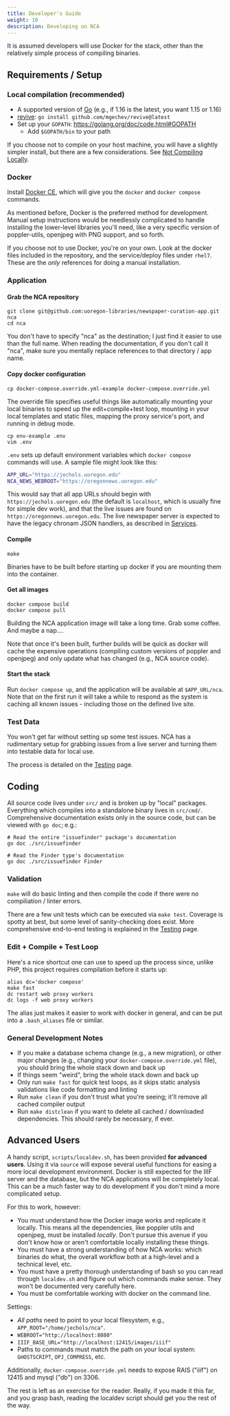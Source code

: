 ```yaml
---
title: Developer's Guide
weight: 10
description: Developing on NCA
---
```


It is assumed developers will use Docker for the stack, other than the
relatively simple process of compiling binaries.

## Requirements / Setup

### Local compilation (recommended)

- A supported version of [Go](https://golang.org/dl/) (e.g., if 1.16 is the
  latest, you want 1.15 or 1.16)
- [revive](https://github.com/mgechev/revive): `go install github.com/mgechev/revive@latest`
- Set up your `GOPATH`: https://golang.org/doc/code.html#GOPATH
  - Add `$GOPATH/bin` to your path

If you choose not to compile on your host machine, you will have a slightly
simpler install, but there are a few considerations.  See
[Not Compiling Locally](/contributing/not-compiling-locally).

### Docker

Install [Docker CE](https://docs.docker.com/install/), which will give you the
`docker` and `docker compose` commands.

As mentioned before, Docker is the preferred method for development.  Manual
setup instructions would be needlessly complicated to handle installing the
lower-level libraries you'll need, like a very specific version of
poppler-utils, openjpeg with PNG support, and so forth.

If you choose not to use Docker, you're on your own.  Look at the docker files
included in the repository, and the service/deploy files under `rhel7`.  These
are the *only* references for doing a manual installation.

### Application

#### Grab the NCA repository

    git clone git@github.com:uoregon-libraries/newspaper-curation-app.git nca
    cd nca

You don't have to specify "nca" as the destination; I just find it easier to
use than the full name.  When reading the documentation, if you don't call it
"nca", make sure you mentally replace references to that directory / app name.

#### Copy docker configuration

    cp docker-compose.override.yml-example docker-compose.override.yml

The override file specifies useful things like automatically mounting your
local binaries to speed up the edit+compile+test loop, mounting in your local
templates and static files, mapping the proxy service's port, and running in
debug mode.

    cp env-example .env
    vim .env

`.env` sets up default environment variables which `docker compose` commands
will use.  A sample file might look like this:

```bash
APP_URL="https://jechols.uoregon.edu"
NCA_NEWS_WEBROOT="https://oregonnews.uoregon.edu"
```

This would say that all app URLs should begin with
`https://jechols.uoregon.edu` (the default is `localhost`, which is usually
fine for simple dev work), and that the live issues are found on
`https://oregonnews.uoregon.edu`.  The live newspaper server is expected to
have the legacy chronam JSON handlers, as described in
[Services](/setup/services).

#### Compile

    make

Binaries have to be built before starting up docker if you are mounting them
into the container.

#### Get all images

    docker compose build
    docker compose pull

Building the NCA application image will take a long time.  Grab some coffee.
And maybe a nap....

Note that once it's been built, further builds will be quick as docker will
cache the expensive operations (compiling custom versions of poppler and
openjpeg) and only update what has changed (e.g., NCA source code).

#### Start the stack

Run `docker compose up`, and the application will be available at
`$APP_URL/nca`.  Note that on the first run it will take a while to respond as
the system is caching all known issues - including those on the defined live
site.

### Test Data

You won't get far without setting up some test issues.  NCA has a rudimentary
setup for grabbing issues from a live server and turning them into testable
data for local use.

The process is detailed on the [Testing](/contributing/testing) page.

## Coding

All source code lives under `src/` and is broken up by "local" packages.
Everything which compiles into a standalone binary lives in `src/cmd/`.
Comprehensive documentation exists only in the source code, but can be viewed
with `go doc`; e.g.:

    # Read the entire "issuefinder" package's documentation
    go doc ./src/issuefinder

    # Read the Finder type's documentation
    go doc ./src/issuefinder Finder

### Validation

`make` will do basic linting and then compile the code if there were no
compiliation / linter errors.

There are a few unit tests which can be executed via `make test`.  Coverage is
spotty at best, but some level of sanity-checking does exist.  More
comprehensive end-to-end testing is explained in the
[Testing](/contributing/testing) page.

### Edit + Compile + Test Loop

Here's a nice shortcut one can use to speed up the process since, unlike PHP,
this project requires compilation before it starts up:

    alias dc='docker compose'
    make fast
    dc restart web proxy workers
    dc logs -f web proxy workers

The alias just makes it easier to work with docker in general, and can be put
into a `.bash_aliases` file or similar.

### General Development Notes

- If you make a database schema change (e.g., a new migration), or other major
  changes (e.g., changing your `docker-compose.override.yml` file), you should
  bring the whole stack down and back up
- If things seem "weird", bring the whole stack down and back up
- Only run `make fast` for quick test loops, as it skips static analysis
  validations like code formatting and linting
- Run `make clean` if you don't trust what you're seeing; it'll remove all
  cached compiler output
- Run `make distclean` if you want to delete all cached / downloaded
  dependencies.  This should rarely be necessary, if ever.

## Advanced Users

A handy script, `scripts/localdev.sh`, has been provided **for advanced
users**.  Using it via `source` will expose several useful functions for easing
a more local development environment.  Docker is still expected for the IIIF
server and the database, but the NCA applications will be completely local.
This can be a much faster way to do development if you don't mind a more
complicated setup.

For this to work, however:

- You must understand how the Docker image works and replicate it locally.
  This means all the dependencies, like poppler utils and openjpeg, must be
  installed *locally*.  Don't pursue this avenue if you don't know how or
  aren't comfortable locally installing these things.
- You must have a strong understanding of how NCA works: which binaries do
  what, the overall workflow both at a high-level and a technical level, etc.
- You must have a pretty thorough understanding of bash so you can read through
  `localdev.sh` and figure out which commands make sense.  They won't be
  documented very carefully here.
- You must be comfortable working with docker on the command line.

Settings:

- *All paths* need to point to your local filesystem, e.g.,
  `APP_ROOT="/home/jechols/nca"`.
- `WEBROOT="http://localhost:8080"`
- `IIIF_BASE_URL="http://localhost:12415/images/iiif"`
- Paths to commands must match the path on your local system: `GHOSTSCRIPT`,
  `OPJ_COMPRESS`, etc.

Additionally, `docker-compose.override.yml` needs to expose RAIS ("iiif") on
12415 and mysql ("db") on 3306.

The rest is left as an exercise for the reader.  Really, if you made it this
far, and you grasp bash, reading the localdev script should get you the rest of
the way.
